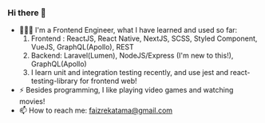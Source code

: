 ### Hi there 👋

- 🧑🏼‍💻 I'm a Frontend Engineer, what I have learned and used so far:
  1. Frontend : ReactJS, React Native, NextJS, SCSS, Styled Component, VueJS, GraphQL(Apollo), REST
  2. Backend: Laravel(Lumen), NodeJS/Express (I'm new to this!), GraphQL(Apollo)
  3. I learn unit and integration testing recently, and use jest and react-testing-library for frontend web!
- ⚡ Besides programming, I like playing video games and watching movies!
- 📫 How to reach me: faizrekatama@gmail.com

<!--
**faizrktm/faizrktm** is a ✨ _special_ ✨ repository because its `README.md` (this file) appears on your GitHub profile.

Here are some ideas to get you started:

- 🔭 I’m currently working on ...
- 🌱 I’m currently learning ...
- 👯 I’m looking to collaborate on ...
- 🤔 I’m looking for help with ...
- 💬 Ask me about ...
- 📫 How to reach me: ...
- 😄 Pronouns: ...
- ⚡ Fun fact: ...
-->
